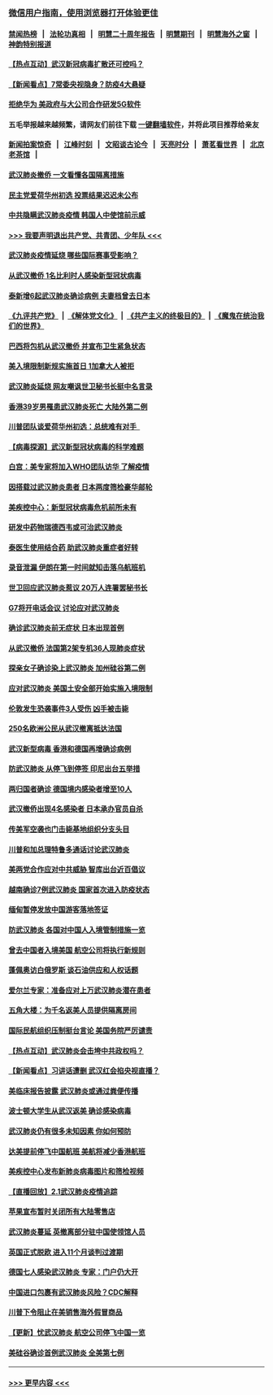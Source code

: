 ### [微信用户指南，使用浏览器打开体验更佳](https://github.com/gfw-breaker/banned-news1/blob/master/indexes/wechat-guide.md?t=0)
#### [禁闻热榜](热点新闻.md?t=0)  &nbsp;&nbsp;|&nbsp;&nbsp; [法轮功真相](https://github.com/gfw-breaker/truth/blob/master/README.md?t=0) &nbsp;&nbsp;|&nbsp;&nbsp; [明慧二十周年报告](https://github.com/gfw-breaker/mh-reports/blob/master/README.md?t=0) &nbsp;&nbsp;|&nbsp;&nbsp;[明慧期刊](https://github.com/gfw-breaker/mh-qikan) &nbsp;&nbsp;|&nbsp;&nbsp; [明慧海外之窗](https://github.com/gfw-breaker/mh-news/blob/master/README.md?t=0) &nbsp;&nbsp;|&nbsp;&nbsp; [神韵特别报道](https://github.com/gfw-breaker/mh-news/blob/master/shenyun.md?t=0)
#### [【热点互动】武汉新冠病毒扩散还可控吗？](../pages/nsc418/n11844750.md?t=02050922) 
#### [【新闻看点】7常委央视隐身？防疫4大悬疑](../pages/nsc418/n11844611.md?t=02050922) 
#### [拒绝华为 美政府与大公司合作研发5G软件](../pages/nsc418/n11844625.md?t=02050922) 
#### 五毛举报越来越频繁，请网友们前往下载 [一键翻墙软件](https://github.com/gfw-breaker/ssr-accounts)，并将此项目推荐给亲友
#### [新闻拍案惊奇](https://github.com/gfw-breaker/banned-news1/blob/master/pages/link4.md) &nbsp;&nbsp;|&nbsp;&nbsp; [江峰时刻](https://github.com/gfw-breaker/banned-news1/blob/master/pages/link4.md) &nbsp;&nbsp;|&nbsp;&nbsp; [文昭谈古论今](https://github.com/gfw-breaker/banned-news1/blob/master/pages/link4.md) &nbsp;&nbsp;|&nbsp;&nbsp; [天亮时分](https://github.com/gfw-breaker/banned-news1/blob/master/pages/link4.md) &nbsp;&nbsp;|&nbsp;&nbsp; [萧茗看世界](https://github.com/gfw-breaker/banned-news1/blob/master/pages/link4.md) &nbsp;&nbsp;|&nbsp;&nbsp; [北京老茶馆](https://github.com/gfw-breaker/banned-news1/blob/master/pages/link4.md) &nbsp;&nbsp;|&nbsp;&nbsp; 
#### [武汉肺炎撤侨 一文看懂各国隔离措施](../pages/nsc418/n11844216.md?t=02050922) 
#### [民主党爱荷华州初选 投票结果迟迟未公布](../pages/nsc418/n11844207.md?t=02050922) 
#### [中共隐瞒武汉肺炎疫情 韩国人中使馆前示威](../pages/nsc418/n11844084.md?t=02050922) 
#### [>>> 我要声明退出共产党、共青团、少年队 <<<](https://github.com/begood0513/goodnews/blob/master/quit/letter.md) 
#### [武汉肺炎疫情延烧 哪些国际赛事受影响？](../pages/nsc418/n11843958.md?t=02050922) 
#### [从武汉撤侨 1名比利时人感染新型冠状病毒](../pages/nsc418/n11843977.md?t=02050922) 
#### [泰新增6起武汉肺炎确诊病例 夫妻档曾去日本](../pages/nsc418/n11843900.md?t=02050922) 
#### [《九评共产党》](https://github.com/begood0513/9ping.md/blob/master/README.md) &nbsp;|&nbsp; [《解体党文化》](../../../../jtdwh.md/blob/master/README.md)  &nbsp;|&nbsp; [《共产主义的终极目的》](../../../../gczydzjmd.md/blob/master/README.md) &nbsp;|&nbsp; [《魔鬼在统治我们的世界》](../../../../mgztzwmdsj.md/blob/master/README.md) 
#### [巴西将包机从武汉撤侨 并宣布卫生紧急状态](../pages/nsc418/n11843418.md?t=02050922) 
#### [美入境限制新规实施首日 1加拿大人被拒](../pages/nsc418/n11843058.md?t=02050922) 
#### [武汉肺炎延烧 网友嘲讽世卫秘书长挺中名言录](../pages/nsc418/n11843056.md?t=02050922) 
#### [香港39岁男罹患武汉肺炎死亡 大陆外第二例](../pages/nsc418/n11843026.md?t=02050922) 
#### [川普团队谈爱荷华州初选：总统难有对手  ](../pages/nsc418/n11842867.md?t=02050922) 
#### [【病毒探源】武汉新型冠状病毒的科学难题](../pages/nsc418/n11842176.md?t=02050922) 
#### [白宫：美专家将加入WHO团队访华 了解疫情](../pages/nsc418/n11842198.md?t=02050922) 
#### [因搭载过武汉肺炎患者 日本两度筛检豪华邮轮](../pages/nsc418/n11842447.md?t=02050922) 
#### [美疾控中心：新型冠状病毒危机前所未有](../pages/nsc418/n11842406.md?t=02050922) 
#### [研发中药物瑞德西韦或可治武汉肺炎](../pages/nsc418/n11842100.md?t=02050922) 
#### [泰医生使用结合药 助武汉肺炎重症者好转](../pages/nsc418/n11842096.md?t=02050922) 
#### [录音泄漏 伊朗在第一时间就知击落乌航班机](../pages/nsc418/n11842002.md?t=02050922) 
#### [世卫回应武汉肺炎惹议 20万人连署罢秘书长](../pages/nsc418/n11841664.md?t=02050922) 
#### [G7将开电话会议 讨论应对武汉肺炎](../pages/nsc418/n11841658.md?t=02050922) 
#### [确诊武汉肺炎前无症状 日本出现首例](../pages/nsc418/n11841567.md?t=02050922) 
#### [从武汉撤侨 法国第2架专机36人现肺炎症状](../pages/nsc418/n11841382.md?t=02050922) 
#### [探亲女子确诊染上武汉肺炎 加州硅谷第二例](../pages/nsc418/n11839784.md?t=02050922) 
#### [应对武汉肺炎 美国土安全部开始实施入境限制](../pages/nsc418/n11839729.md?t=02050922) 
#### [伦敦发生恐袭事件3人受伤 凶手被击毙](../pages/nsc418/n11839442.md?t=02050922) 
#### [250名欧洲公民从武汉撤离抵达法国](../pages/nsc418/n11839438.md?t=02050922) 
#### [武汉新型病毒 香港和德国再增确诊病例](../pages/nsc418/n11839381.md?t=02050922) 
#### [防武汉肺炎 从停飞到停签 印尼出台五举措](../pages/nsc418/n11839282.md?t=02050922) 
#### [两归国者确诊 德国境内感染者增至10人](../pages/nsc418/n11839164.md?t=02050922) 
#### [武汉撤侨出现4名感染者 日本承办官员自杀](../pages/nsc418/n11839044.md?t=02050922) 
#### [传美军空袭也门击毙基地组织分支头目](../pages/nsc418/n11839210.md?t=02050922) 
#### [川普和加总理特鲁多通话讨论武汉肺炎](../pages/nsc418/n11839128.md?t=02050922) 
#### [美两党合作应对中共威胁 智库出台近百倡议](../pages/nsc418/n11838437.md?t=02050922) 
#### [越南确诊7例武汉肺炎 国家首次进入防疫状态](../pages/nsc418/n11838860.md?t=02050922) 
#### [缅甸暂停发放中国游客落地签证](../pages/nsc418/n11838730.md?t=02050922) 
#### [防武汉肺炎 各国对中国人入境管制措施一览](../pages/nsc418/n11838726.md?t=02050922) 
#### [曾去中国者入境美国 航空公司将执行新规则](../pages/nsc418/n11838375.md?t=02050922) 
#### [蓬佩奥访白俄罗斯 谈石油供应和人权话题](../pages/nsc418/n11838242.md?t=02050922) 
#### [爱尔兰专家：准备应对上万武汉肺炎潜在患者](../pages/nsc418/n11837978.md?t=02050922) 
#### [五角大楼：为千名返美人员提供隔离房间](../pages/nsc418/n11837831.md?t=02050922) 
#### [国际民航组织压制挺台言论 美国务院严厉谴责](../pages/nsc418/n11837791.md?t=02050922) 
#### [【热点互动】武汉肺炎会击垮中共政权吗？](../pages/nsc418/n11837779.md?t=02050922) 
#### [【新闻看点】习讲话遭删 武汉红会掐央视直播？](../pages/nsc418/n11837573.md?t=02050922) 
#### [美临床报告披露 武汉肺炎或通过粪便传播](../pages/nsc418/n11837626.md?t=02050922) 
#### [波士顿大学生从武汉返美 确诊感染病毒](../pages/nsc418/n11837580.md?t=02050922) 
#### [武汉肺炎仍有很多未知因素 你如何预防](../pages/nsc418/n11837666.md?t=02050922) 
#### [达美提前停飞中国航班 美航将减少香港航班](../pages/nsc418/n11837649.md?t=02050922) 
#### [美疾控中心发布新肺炎病毒图片和筛检视频](../pages/nsc418/n11837491.md?t=02050922) 
#### [【直播回放】2.1武汉肺炎疫情追踪](../pages/nsc418/n11837232.md?t=02050922) 
#### [苹果宣布暂时关闭所有大陆零售店](../pages/nsc418/n11837097.md?t=02050922) 
#### [武汉肺炎蔓延 英撤离部分驻中国使领馆人员](../pages/nsc418/n11837061.md?t=02050922) 
#### [英国正式脱欧 进入11个月谈判过渡期](../pages/nsc418/n11836911.md?t=02050922) 
#### [德国七人感染武汉肺炎 专家：门户仍大开](../pages/nsc418/n11836344.md?t=02050922) 
#### [中国进口包裹有武汉肺炎风险？CDC解释](../pages/nsc418/n11836321.md?t=02050922) 
#### [川普下令阻止在美销售海外假冒商品](../pages/nsc418/n11836261.md?t=02050922) 
#### [【更新】忧武汉肺炎 航空公司停飞中国一览](../pages/nsc418/n11835931.md?t=02050922) 
#### [美硅谷确诊首例武汉肺炎 全美第七例](../pages/nsc418/n11836093.md?t=02050922) 

----
#### [ >>> 更早内容 <<< ](../indexes/nsc418-earlier.md)

